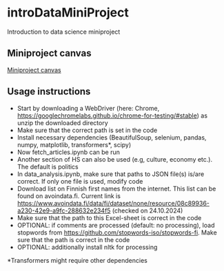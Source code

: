 # introDataMiniProject
Introduction to data science miniproject

## Miniproject canvas 
[Miniproject canvas](https://docs.google.com/document/d/1RJKgGe0vVkGnCps-HEY4bKLQI1y0CzpytwS5tpvuaKY/edit#heading=h.pg57voj6n86v)

## Usage instructions
- Start by downloading a WebDriver (here: Chrome, https://googlechromelabs.github.io/chrome-for-testing/#stable) as unzip the downloaded directory
- Make sure that the correct path is set in the code 
- Install necessary dependencies (BeautifulSoup, selenium, pandas, numpy, matplotlib, transformers*, scipy)
- Now fetch_articles.ipynb can be run
- Another section of HS can also be used (e.g, culture, economy etc.). The default is politics
- In data_analysis.ipynb, make sure that paths to JSON file(s) is/are correct. If only one file is used, modify code
- Download list on Finnish first names from the internet. This list can be found on avoindata.fi. Current link is https://www.avoindata.fi/data/fi/dataset/none/resource/08c89936-a230-42e9-a9fc-288632e234f5 (checked on 24.10.2024)
- Make sure that the path to this Excel-sheet is correct in the code
- OPTIONAL: if comments are processed (default: no processing), load stopwords from https://github.com/stopwords-iso/stopwords-fi. Make sure that the path is correct in the code
- OPTIONAL: additionally install nltk for processing

*Transformers might require other dependencies 

